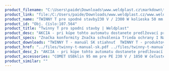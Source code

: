 ```yaml
---
product_filename: "C:\Users\paide\Downloads\www.weldplast.cz\markdown\twinny-t-pro-spodni-stavby5.md"
product_link: "file:/C:/Users/paide/Downloads/www.weldplast.cz/www.weldplast.cz/sk/twinny-t-pro-spodni-stavby5"
product_name: "TWINNY T pre spodné stavby230 V / 2300 W kolieska 50 mm vrúbkované skúšobný kanálik dlhý klin spo"
product_id: "Obj. číslo:107.564"
product_title: "Twinny T pro spodní stavby | Weldplast"
product_desc: "AKCIA - pri kúpe tohto automatu dostanete predlžovací prívod zadarmoLeister TWINNY T je ideálny na tenké materiály používané v pozemných stavbách a tuneloch. Ľahko vymeniteľné kombinované kliny sú k dispozícii so skúšobným kanálom i bez neho. Displej zobrazuje všetky dôležité parametre zvárania .Jednoduchá obsluhaPraktická priečna rukoväťVysoká rýchlosť zváraniaDigitálne zobrazenie teploty a rýchlostiElektronická kontrola teploty a pohonuTeplovzdušný systém umožňuje perfektné výsledky zvárania aj v náročných podmienkach"
product_specs: "Značka konformity Značka schválenia Trieda ochrany I NapätieV~230 PríkonW2300 FrekvenciaHz50 / 60 Max. teplota°C560 Rýchlosťm/min08 - 32 Zváracie tlakN100 - 1000 Prietok vzduchul/min úroveň 2: 150 úroveň 3: 190  Statický tlakPa úroveň 2: 1 500 (15 mbar) úroveň 3: 2 100 (21 mbar)  Úroveň hlučnosti LpAdB71 Rozmerymm340 x 360 x 245 Hmotnosťkg69 - 79 (s kabelem 3 m)"
product_downloads: "TWINNY T - manuál SK stiahnuť  TWINNY T - produktový list stiahnuť  TWINNY T - manuál CZ stiahnuť"
product_href: "../files/twinny-t-manual-sk.pdf ../files/twinny-t-manual-sk.pdf ../files/twinny-t-usb-produktovy-list-leister.pdf ../files/twinny-t-usb-produktovy-list-leister.pdf ../files/twinny-t-manualcz.pdf ../files/twinny-t-manualcz.pdf"
product_desc_2: "AKCIA - pri kúpe tohto automatu dostanete predlžovací prívod zadarmoLeister TWINNY T je ideálny na tenké materiály používané v pozemných stavbách a tuneloch. Ľahko vymeniteľné kombinované kliny sú k dispozícii so skúšobným kanálom i bez neho. Displej zobrazuje všetky dôležité parametre zvárania .Jednoduchá obsluhaPraktická priečna rukoväťVysoká rýchlosť zváraniaDigitálne zobrazenie teploty a rýchlostiElektronická kontrola teploty a pohonuTeplovzdušný systém umožňuje perfektné výsledky zvárania aj v náročných podmienkach"
product_accessories: "COMET USBklin 95 mm pre PE 230 V / 1850 W čeľuste 50 mm oceľovej ostré so skúšobnTWINNY T USB pre spodné stavby230 V / 2300 W kola 50 mm vrúbkované skúšobný kanálik dlhý klin výstupCOMET USBklin 70 mm pre PE 230 V / 1500 W kola 50 mm vrúbkované so skúšobným kanálCOMET USBklín 50 mm pre PE 230 V / 1200 W kola 50 mm oceľová špicatá so skúšobnýTWINNY S pre spodné stavby6m/min 230 V / 2900 W kolieska 50 mm vrúbkované skúšobný kanálik krátkyTWINNY S pre tunelyprevod 256:1 230 V / 2900 W kola 50 mm vrúbkované so skúš.kanálikom dlhTWINNY S pre spodné stavbyprevod 256:1 230 V / 2900 W kolieska 50 mm vrúbkované skúšobný kanálikTWINNY S pre spodné stavbyprevod 144:1 230 V / 2900 W kolieska 50 mm vrúbkované skúšobný kanálikTWINNY T pre spodné stavby230 V / 2300 W kolesa 50 mm oceľová špicatá bez skúšobného kanálika dlhýTWINNY T pre tunely230 V / 2300 W kolesa 50 mm oceľová špicatá so skúšobným kanálikom krátkTWINNY T pre spodné stavby230 V / 2300 W kolieska 50 mm vrúbkované skúšobný kanálik dlhý klin spoTWINNY T pre spodné stavby230 V / 2300 W kolieska 50 mm vrúbkované skúšobný kanálik dlhý klin spoCOMETklín 50 mm pre PVC 230 V / 1200 W kola 50 mm oceľová špicatá so skúšobnýCOMETklín 50 mm pre PE 230 V / 1200 W kola 50 mm oceľová špicatá so skúšobnýmCOMETklin 70 mm pre PE 230 V / 1500 W kola 50 mm vrúbkované so skúšobným kanál"
product_similar: ""
---
```

